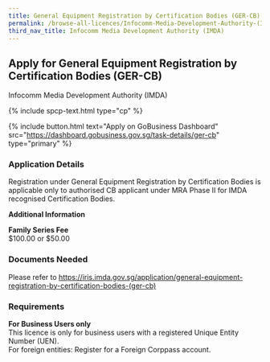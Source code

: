 ```yaml
---
title: General Equipment Registration by Certification Bodies (GER-CB)
permalink: /browse-all-licences/Infocomm-Media-Development-Authority-(IMDA)/General-Equipment-Registration-by-Certification-Bodies-(GER-CB)
third_nav_title: Infocomm Media Development Authority (IMDA)
---
```


## Apply for General Equipment Registration by Certification Bodies (GER-CB)

Infocomm Media Development Authority (IMDA)

{% include spcp-text.html type="cp" %}

{% include button.html text="Apply on GoBusiness Dashboard" src="https://dashboard.gobusiness.gov.sg/task-details/ger-cb" type="primary" %}

<H3>Application Details</H3>

<p>Registration under General Equipment Registration by Certification Bodies is applicable only to authorised CB applicant under MRA Phase II for IMDA recognised Certification Bodies.</p>

<strong>Additional Information</strong>

<p><strong>Family Series Fee</strong><br />$100.00 or $50.00</p>

<H3>Documents Needed</H3>

Please refer to <a href="https://iris.imda.gov.sg/application/general-equipment-registration-by-certification-bodies-(ger-cb)">https://iris.imda.gov.sg/application/general-equipment-registration-by-certification-bodies-(ger-cb)</a>

<H3>Requirements</H3>

<b>For Business Users only</b><br>
This licence is only for business users with a registered Unique Entity Number (UEN).<br>
For foreign entities: Register for a Foreign Corppass account.


